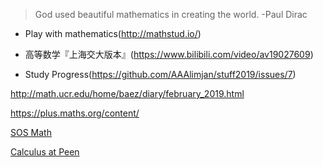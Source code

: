 >God used beautiful mathematics in creating the world.      -Paul Dirac

* Play with mathematics(http://mathstud.io/)

* 高等数学『上海交大版本』(https://www.bilibili.com/video/av19027609) 

* Study Progress(https://github.com/AAAlimjan/stuff2019/issues/7)

http://math.ucr.edu/home/baez/diary/february_2019.html


https://plus.maths.org/content/

[SOS Math](http://www.sosmath.com/index.html)

[Calculus at Peen](https://www.math.upenn.edu/undergraduate/calculus-homepages/calculus/mathematics-104)

